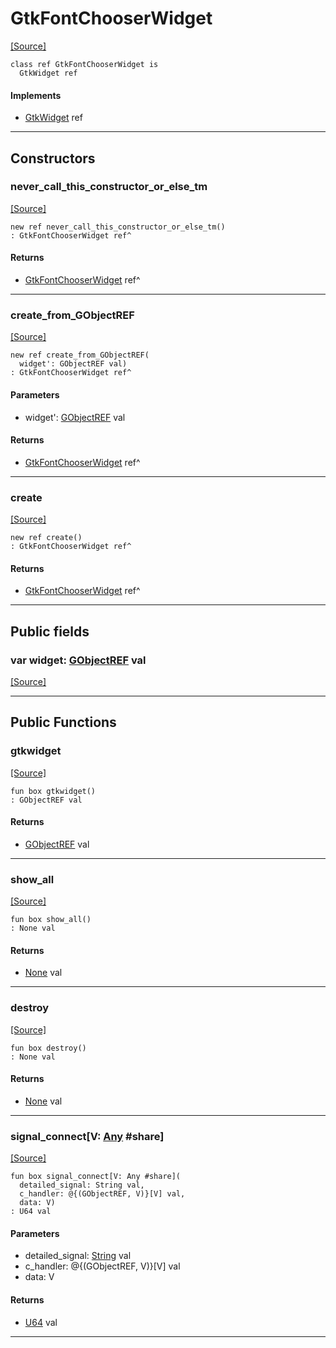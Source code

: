 # GtkFontChooserWidget
<span class="source-link">[[Source]](src/gtk3/GtkFontChooserWidget.md#L6)</span>
```pony
class ref GtkFontChooserWidget is
  GtkWidget ref
```

#### Implements

* [GtkWidget](gtk3-GtkWidget.md) ref

---

## Constructors

### never_call_this_constructor_or_else_tm
<span class="source-link">[[Source]](src/gtk3/GtkFontChooserWidget.md#L10)</span>


```pony
new ref never_call_this_constructor_or_else_tm()
: GtkFontChooserWidget ref^
```

#### Returns

* [GtkFontChooserWidget](gtk3-GtkFontChooserWidget.md) ref^

---

### create_from_GObjectREF
<span class="source-link">[[Source]](src/gtk3/GtkFontChooserWidget.md#L13)</span>


```pony
new ref create_from_GObjectREF(
  widget': GObjectREF val)
: GtkFontChooserWidget ref^
```
#### Parameters

*   widget': [GObjectREF](gtk3-..-gobject-GObjectREF.md) val

#### Returns

* [GtkFontChooserWidget](gtk3-GtkFontChooserWidget.md) ref^

---

### create
<span class="source-link">[[Source]](src/gtk3/GtkFontChooserWidget.md#L17)</span>


```pony
new ref create()
: GtkFontChooserWidget ref^
```

#### Returns

* [GtkFontChooserWidget](gtk3-GtkFontChooserWidget.md) ref^

---

## Public fields

### var widget: [GObjectREF](gtk3-..-gobject-GObjectREF.md) val
<span class="source-link">[[Source]](src/gtk3/GtkFontChooserWidget.md#L7)</span>



---

## Public Functions

### gtkwidget
<span class="source-link">[[Source]](src/gtk3/GtkFontChooserWidget.md#L9)</span>


```pony
fun box gtkwidget()
: GObjectREF val
```

#### Returns

* [GObjectREF](gtk3-..-gobject-GObjectREF.md) val

---

### show_all
<span class="source-link">[[Source]](src/gtk3/GtkWidget.md#L4)</span>


```pony
fun box show_all()
: None val
```

#### Returns

* [None](builtin-None.md) val

---

### destroy
<span class="source-link">[[Source]](src/gtk3/GtkWidget.md#L10)</span>


```pony
fun box destroy()
: None val
```

#### Returns

* [None](builtin-None.md) val

---

### signal_connect\[V: [Any](builtin-Any.md) #share\]
<span class="source-link">[[Source]](src/gtk3/GtkWidget.md#L13)</span>


```pony
fun box signal_connect[V: Any #share](
  detailed_signal: String val,
  c_handler: @{(GObjectREF, V)}[V] val,
  data: V)
: U64 val
```
#### Parameters

*   detailed_signal: [String](builtin-String.md) val
*   c_handler: @{(GObjectREF, V)}[V] val
*   data: V

#### Returns

* [U64](builtin-U64.md) val

---

